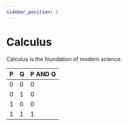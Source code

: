 ```yaml
---
sidebar_position: 2
---
```


# Calculus

Calculus is the foundation of modern science.

| P   | Q   | P AND Q |
| --- | --- | ------- |
| 0   | 0   | 0       |
| 0   | 1   | 0       |
| 1   | 0   | 0       |
| 1   | 1   | 1       |
